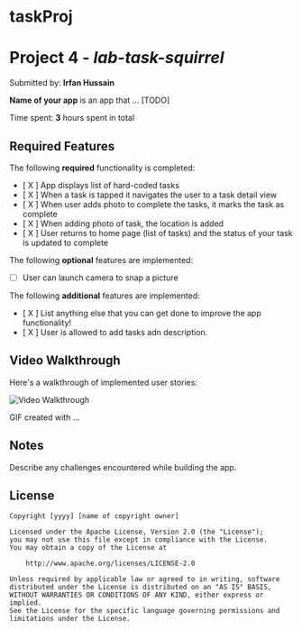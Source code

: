 # taskProj
# Project 4 - *lab-task-squirrel*

Submitted by: **Irfan Hussain**

**Name of your app** is an app that ... [TODO] 

Time spent: **3** hours spent in total

## Required Features

The following **required** functionality is completed:

- [ X ] App displays list of hard-coded tasks
- [ X ] When a task is tapped it navigates the user to a task detail view
- [ X ] When user adds photo to complete the tasks, it marks the task as complete
- [ X ] When adding photo of task, the location is added
- [ X ] User returns to home page (list of tasks) and the status of your task is updated to complete
 
The following **optional** features are implemented:

- [ ] User can launch camera to snap a picture	

The following **additional** features are implemented:

- [ X ] List anything else that you can get done to improve the app functionality!
- [ X ] User is allowed to add tasks adn description.

## Video Walkthrough

Here's a walkthrough of implemented user stories:

<img src='./lab_-_task_-_squirrel/Kapture_2023_-_02_-_12_at_14_._53_._17.gif' title='Video Walkthrough' width='' alt='Video Walkthrough' />

<!-- Replace this with whatever GIF tool you used! -->
GIF created with ...  
<!-- Recommended tools:
[Kap](https://getkap.co/) for macOS
[ScreenToGif](https://www.screentogif.com/) for Windows
[peek](https://github.com/phw/peek) for Linux. -->

## Notes

Describe any challenges encountered while building the app.

## License

    Copyright [yyyy] [name of copyright owner]

    Licensed under the Apache License, Version 2.0 (the "License");
    you may not use this file except in compliance with the License.
    You may obtain a copy of the License at

        http://www.apache.org/licenses/LICENSE-2.0

    Unless required by applicable law or agreed to in writing, software
    distributed under the License is distributed on an "AS IS" BASIS,
    WITHOUT WARRANTIES OR CONDITIONS OF ANY KIND, either express or implied.
    See the License for the specific language governing permissions and
    limitations under the License.
